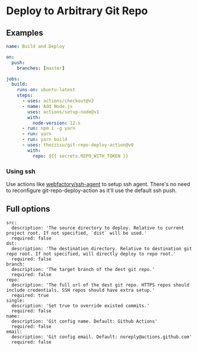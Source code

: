 # Deploy to Arbitrary Git Repo

## Examples

```yaml
name: Build and Deploy

on:
  push:
    branches: [master]

jobs:
  build:
    runs-on: ubuntu-latest
    steps:
      - uses: actions/checkout@v2
      - name: Add Node.js
        uses: actions/setup-node@v1
        with:
          node-version: 12.x
      - run: npm i -g yarn
      - run: yarn
      - run: yarn build
      - uses: thezzisu/git-repo-deploy-action@v0
        with:
          repo: ${{ secrets.REPO_WITH_TOKEN }}
```

### Using ssh

Use actions like [webfactory/ssh-agent](https://github.com/webfactory/ssh-agent)
to setup ssh agent. There's no need to reconfigure git-repo-deploy-action as
it'll use the default ssh push.

## Full options

```
src:
  description: 'The source directory to deploy. Relative to current project root. If not specified, `dist` will be used.'
  required: false
dst:
  description: 'The destination directory. Relative to destination git repo root. If not specified, will directly deploy to repo root.'
  required: false
branch:
  description: 'The target branch of the dest git repo.'
  required: false
repo:
  description: 'The full url of the dest git repo. HTTPS repos should include credentials. SSH repos should have extra setup.'
  required: true
single:
  description: 'Set true to override existed commits.'
  required: false
name:
  description: 'Git config name. Default: Github Actions'
  required: false
email:
  description: 'Git config email. Default: noreply@actions.github.com'
  required: false
```
